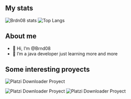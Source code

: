 
## My stats
![Brdn08 stats](https://github-readme-stats.vercel.app/api?username=Brnd08&theme=radical&show_icons=true&count_private=true&include_all_commits=true&border_radius=10)
![Top Langs](https://github-readme-stats.vercel.app/api/top-langs/?username=Brnd08&layout=default&theme=radical&show_icons=true)
## About me
- 👋 Hi, I’m @Brnd08
- 👀 I’m a java developer just learning more and more

## Some interesting proyects
![Platzi Downloader Proyect](https://github-readme-stats.vercel.app/api/pin/?username=brnd08&repo=platziDownloader&theme=radical)

![Platzi Downloader Proyect](https://github-readme-stats.vercel.app/api/pin/?username=Proximalbag3226&repo=bearbikes&theme=radical)
![Platzi Downloader Proyect](https://github-readme-stats.vercel.app/api/pin/?username=brnd08&repo=Kerberos_CDC&theme=radical)


<!---

Brnd08/Brnd08 is a ✨ special ✨ repository because its `README.md` (this file) appears on your GitHub profile.
You can click the Preview link to take a look at your changes.
--->
